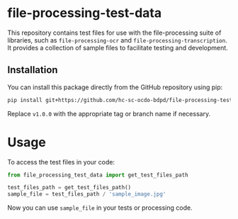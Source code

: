 # file-processing-test-data

This repository contains test files for use with the file-processing suite of libraries, such as `file-processing-ocr` and `file-processing-transcription`. It provides a collection of sample files to facilitate testing and development.

## Installation

You can install this package directly from the GitHub repository using pip:

```bash
pip install git+https://github.com/hc-sc-ocdo-bdpd/file-processing-test-data.git@v1.0.0
```

Replace `v1.0.0` with the appropriate tag or branch name if necessary.

# Usage

To access the test files in your code:

```python
from file_processing_test_data import get_test_files_path

test_files_path = get_test_files_path()
sample_file = test_files_path / 'sample_image.jpg'
```

Now you can use `sample_file` in your tests or processing code.